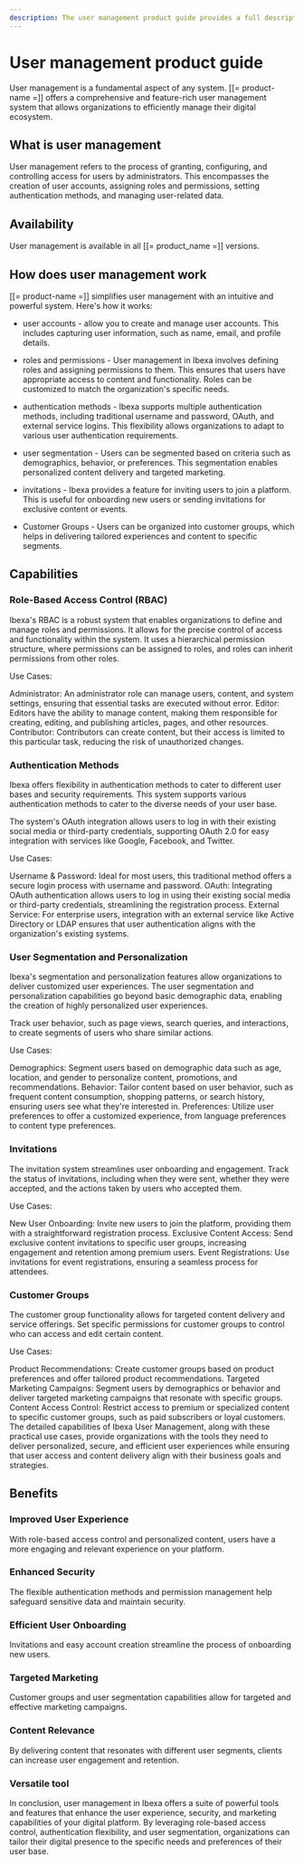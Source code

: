 ```yaml
---
description: The user management product guide provides a full description of its features as well as the benefits it brings to the client.
---
```


# User management product guide

User management is a fundamental aspect of any system. 
[[= product-name =]] offers a comprehensive and feature-rich user management system that allows organizations to efficiently manage their digital ecosystem.

## What is user management

User management refers to the process of granting, configuring, and controlling access for users by administrators. 
This encompasses the creation of user accounts, assigning roles and permissions, setting authentication methods, and managing user-related data.

## Availability

User management is available in all [[= product_name =]] versions.

## How does user management work

[[= product-name =]] simplifies user management with an intuitive and powerful system. 
Here's how it works:

- user accounts - allow you to create and manage user accounts. This includes capturing user information, such as name, email, and profile details.

- roles and permissions - User management in Ibexa involves defining roles and assigning permissions to them. This ensures that users have appropriate access to content and functionality. Roles can be customized to match the organization's specific needs.

- authentication methods - Ibexa supports multiple authentication methods, including traditional username and password, OAuth, and external service logins. This flexibility allows organizations to adapt to various user authentication requirements.

- user segmentation - Users can be segmented based on criteria such as demographics, behavior, or preferences. This segmentation enables personalized content delivery and targeted marketing.

- invitations - Ibexa provides a feature for inviting users to join a platform. This is useful for onboarding new users or sending invitations for exclusive content or events.

- Customer Groups - Users can be organized into customer groups, which helps in delivering tailored experiences and content to specific segments.

## Capabilities

### Role-Based Access Control (RBAC)

Ibexa's RBAC is a robust system that enables organizations to define and manage roles and permissions. 
It allows for the precise control of access and functionality within the system.
It uses a hierarchical permission structure, where permissions can be assigned to roles, and roles can inherit permissions from other roles.

Use Cases:

Administrator: An administrator role can manage users, content, and system settings, ensuring that essential tasks are executed without error.
Editor: Editors have the ability to manage content, making them responsible for creating, editing, and publishing articles, pages, and other resources.
Contributor: Contributors can create content, but their access is limited to this particular task, reducing the risk of unauthorized changes.

### Authentication Methods

Ibexa offers flexibility in authentication methods to cater to different user bases and security requirements.
This system supports various authentication methods to cater to the diverse needs of your user base.

The system's OAuth integration allows users to log in with their existing social media or third-party credentials, supporting OAuth 2.0 for easy integration with services like Google, Facebook, and Twitter.

Use Cases:

Username & Password: Ideal for most users, this traditional method offers a secure login process with username and password.
OAuth: Integrating OAuth authentication allows users to log in using their existing social media or third-party credentials, streamlining the registration process.
External Service: For enterprise users, integration with an external service like Active Directory or LDAP ensures that user authentication aligns with the organization's existing systems.

### User Segmentation and Personalization

Ibexa's segmentation and personalization features allow organizations to deliver customized user experiences.
The user segmentation and personalization capabilities go beyond basic demographic data, enabling the creation of highly personalized user experiences.

Track user behavior, such as page views, search queries, and interactions, to create segments of users who share similar actions.

Use Cases:

Demographics: Segment users based on demographic data such as age, location, and gender to personalize content, promotions, and recommendations.
Behavior: Tailor content based on user behavior, such as frequent content consumption, shopping patterns, or search history, ensuring users see what they're interested in.
Preferences: Utilize user preferences to offer a customized experience, from language preferences to content type preferences.

### Invitations

The invitation system streamlines user onboarding and engagement.
Track the status of invitations, including when they were sent, whether they were accepted, and the actions taken by users who accepted them.

Use Cases:

New User Onboarding: Invite new users to join the platform, providing them with a straightforward registration process.
Exclusive Content Access: Send exclusive content invitations to specific user groups, increasing engagement and retention among premium users.
Event Registrations: Use invitations for event registrations, ensuring a seamless process for attendees.

### Customer Groups

The customer group functionality allows for targeted content delivery and service offerings.
Set specific permissions for customer groups to control who can access and edit certain content.

Use Cases:

Product Recommendations: Create customer groups based on product preferences and offer tailored product recommendations.
Targeted Marketing Campaigns: Segment users by demographics or behavior and deliver targeted marketing campaigns that resonate with specific groups.
Content Access Control: Restrict access to premium or specialized content to specific customer groups, such as paid subscribers or loyal customers.
The detailed capabilities of Ibexa User Management, along with these practical use cases, provide organizations with the tools they need to deliver personalized, secure, and efficient user experiences while ensuring that user access and content delivery align with their business goals and strategies.

## Benefits

### Improved User Experience

With role-based access control and personalized content, users have a more engaging and relevant experience on your platform.

### Enhanced Security

The flexible authentication methods and permission management help safeguard sensitive data and maintain security.

### Efficient User Onboarding

Invitations and easy account creation streamline the process of onboarding new users.

### Targeted Marketing

Customer groups and user segmentation capabilities allow for targeted and effective marketing campaigns.

### Content Relevance

By delivering content that resonates with different user segments, clients can increase user engagement and retention.

### Versatile tool

In conclusion, user management in Ibexa offers a suite of powerful tools and features that enhance the user experience, security, and marketing capabilities of your digital platform. 
By leveraging role-based access control, authentication flexibility, and user segmentation, organizations can tailor their digital presence to the specific needs and preferences of their user base.
